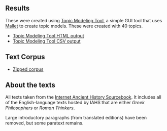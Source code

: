## Results
These were created using [Topic Modeling Tool](https://github.com/senderle/topic-modeling-tool), a simple GUI tool that uses [Mallet](http://mallet.cs.umass.edu/) to create topic models. These were created with 40 topics.

- [Topic Modeling Tool HTML output](https://brandontlocke.github.io/GreekRomanTexts/tmtresults/output_html/)
- [Topic Modeling Tool CSV output](https://github.com/brandontlocke/GreekRomanTexts/tree/master/tmtresults/output_csv)

## Text Corpus
- [Zipped corpus](https://github.com/brandontlocke/GreekRomanTexts/tree/master/corpus.zip)

## About the texts
All texts taken from the [Internet Ancient History Sourcebook](https://sourcebooks.fordham.edu/Halsall/ancient/asbookfull.asp). It includes all of the English-language texts hosted by IAHS that are either *Greek Philosophers* or *Roman Thinkers*.

Large introductory paragraphs (from translated editions) have been removed, but some paratext remains.